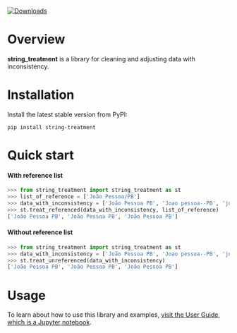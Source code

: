 [![Downloads](https://img.shields.io/github/downloads/guilhermehuther/string_treatment/total.svg)]()

# Overview

**string_treatment** is a library for cleaning and adjusting data with inconsistency.

# Installation
Install the latest stable version from PyPI:

```shell
pip install string-treatment
```

# Quick start
#### With reference list
``` python
>>> from string_treatment import string_treatment as st
>>> list_of_reference = ['João Pessoa/PB']
>>> data_with_inconsistency = ['João Pessoa PB', 'Joao pessoa--PB', 'joa pssoa(pb)']
>>> st.treat_referenced(data_with_inconsistency, list_of_reference)
['João Pessoa PB', 'João Pessoa PB', 'João Pessoa PB']
```

#### Without reference list
``` python
>>> from string_treatment import string_treatment as st
>>> data_with_inconsistency = ['João Pessoa PB', 'Joao pessoa--PB', 'joa pssoa(pb)']
>>> st.treat_unreferenced(data_with_inconsistency)
['João Pessoa PB', 'João Pessoa PB', 'João Pessoa PB']
```

# Usage
To learn about how to use this library and examples,
[visit the User Guide, which is a Jupyter notebook](https://github.com/guilhermehuther/string_treatment/blob/main/guide.ipynb).
